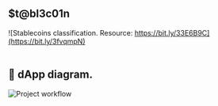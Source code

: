 ## $t@bl3c01n

![Stablecoins classification. Resource: https://bit.ly/33E6B9C](https://bit.ly/3fvqmpN)
</br>
</br>
## 🔧 dApp diagram.
![Project workflow](https://bit.ly/35DCeRV)
